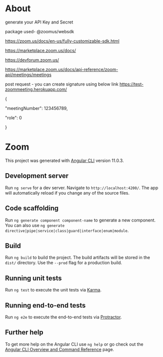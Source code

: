 # About

 generate your API Key and Secret

package used-
@zoomus/websdk


https://zoom.us/docs/en-us/fully-customizable-sdk.html

https://marketplace.zoom.us/docs/

https://devforum.zoom.us/

https://marketplace.zoom.us/docs/api-reference/zoom-api/meetings/meetings


post request - you can create signature using below link
https://test-zoommeeting.herokuapp.com/

{

  "meetingNumber": 123456789,

  "role": 0

}




   

   


# Zoom

This project was generated with [Angular CLI](https://github.com/angular/angular-cli) version 11.0.3.

## Development server

Run `ng serve` for a dev server. Navigate to `http://localhost:4200/`. The app will automatically reload if you change any of the source files.

## Code scaffolding

Run `ng generate component component-name` to generate a new component. You can also use `ng generate directive|pipe|service|class|guard|interface|enum|module`.

## Build

Run `ng build` to build the project. The build artifacts will be stored in the `dist/` directory. Use the `--prod` flag for a production build.

## Running unit tests

Run `ng test` to execute the unit tests via [Karma](https://karma-runner.github.io).

## Running end-to-end tests

Run `ng e2e` to execute the end-to-end tests via [Protractor](http://www.protractortest.org/).

## Further help

To get more help on the Angular CLI use `ng help` or go check out the [Angular CLI Overview and Command Reference](https://angular.io/cli) page.
